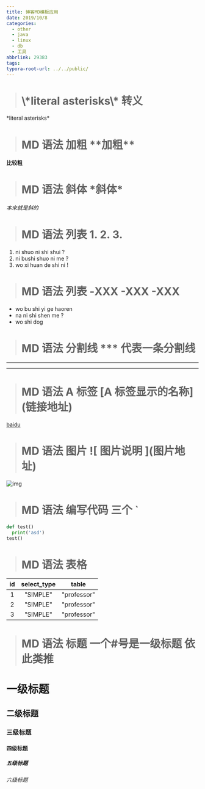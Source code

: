 ```yaml
---
title: 博客MD模板应用
date: 2019/10/8
categories:
  - other
  - java
  - linux
  - db
  - 工具
abbrlink: 29383
tags:
typora-root-url: ../../public/
---
```


> # \\\*literal asterisks\\\* 转义

\*literal asterisks\*

> # MD 语法 加粗 \*\*加粗\*\*

**比较粗**

> # MD 语法 斜体 \*斜体\*

_本来就是斜的_

> # MD 语法 列表 1. 2. 3.

1. ni shuo ni shi shui ?
2. ni bushi shuo ni me ?
3. wo xi huan de shi ni !

> # MD 语法 列表 -XXX -XXX -XXX

- wo bu shi yi ge haoren
- na ni shi shen me ?
- wo shi dog

> # MD 语法 分割线 \*\*\* 代表一条分割线

---

---

> # MD 语法 A 标签 \[A 标签显示的名称]\(链接地址)

[baidu](http://www.baidu.com)

> # MD 语法 图片 \!\[ 图片说明 ](图片地址)

![img](/img/p13.jpg)

> # MD 语法 编写代码 三个 `

```python
def test()
  print('asd')
test()

```

> # MD 语法 表格

| id  | select_type |    table    |
| :-: | :---------: | :---------: |
|  1  |  "SIMPLE"   | "professor" |
|  2  |  "SIMPLE"   | "professor" |
|  3  |  "SIMPLE"   | "professor" |

> # MD 语法 标题 一个#号是一级标题 依此类推

# 一级标题

## 二级标题

### 三级标题

#### 四级标题

##### 五级标题

###### 六级标题
